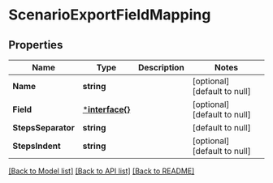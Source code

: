 # ScenarioExportFieldMapping

## Properties
Name | Type | Description | Notes
------------ | ------------- | ------------- | -------------
**Name** | **string** |  | [optional] [default to null]
**Field** | [***interface{}**](interface{}.md) |  | [optional] [default to null]
**StepsSeparator** | **string** |  | [default to null]
**StepsIndent** | **string** |  | [optional] [default to null]

[[Back to Model list]](../README.md#documentation-for-models) [[Back to API list]](../README.md#documentation-for-api-endpoints) [[Back to README]](../README.md)

